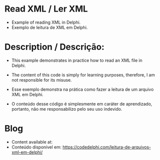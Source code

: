 # Read XML / Ler XML
- Example of reading XML in Delphi.
- Exemplo de leitura de XML em Delphi.

# Description / Descrição:
- This example demonstrates in practice how to read an XML file in Delphi.
- The content of this code is simply for learning purposes, therefore, I am not responsible for its misuse.

- Esse exemplo demonstra na prática como fazer a leitura de um arquivo XML em Delphi.
- O conteúdo desse código é simplesmente em caráter de aprendizado, portanto, não me responsabilizo pelo seu uso indevido.

# Blog
- Content available at:
- Conteúdo disponível em:
  https://codedelphi.com/leitura-de-arquivos-xml-em-delphi/
